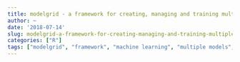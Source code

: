 ```yaml
---
title: modelgrid - a framework for creating, managing and training multiple models
author: ~
date: '2018-07-14'
slug: modelgrid-a-framework-for-creating-managing-and-training-multiple-models
categories: ["R"]
tags: ["modelgrid", "framework", "machine learning", "multiple models", "caret"]
---
```


